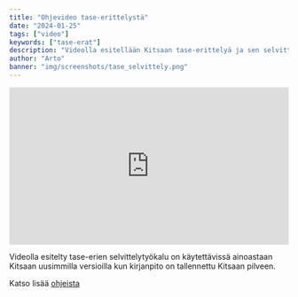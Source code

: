 ```yaml
---
title: "Ohjevideo tase-erittelystä"
date: "2024-01-25"
tags: ["video"]
keywords: ["tase-erat"]
description: "Videolla esitellään Kitsaan tase-erittelyä ja sen selvittelyä"
author: "Arto"
banner: "img/screenshots/tase_selvittely.png"
---
```


<div style="padding:56.25% 0 0 0;position:relative;"><iframe src="https://player.vimeo.com/video/906298061?badge=0&amp;autopause=0&amp;player_id=0&amp;app_id=58479" frameborder="0" allow="autoplay; fullscreen; picture-in-picture" style="position:absolute;top:0;left:0;width:100%;height:100%;" title="Kitsaan tase-erittelyt"></iframe></div><script src="https://player.vimeo.com/api/player.js"></script>

Videolla esitelty tase-erien selvittelytyökalu on käytettävissä ainoastaan Kitsaan uusimmilla versioilla kun kirjanpito on tallennettu Kitsaan pilveen.

Katso lisää [ohjeista](/docs/raportit/taseerittely/selvittely/)